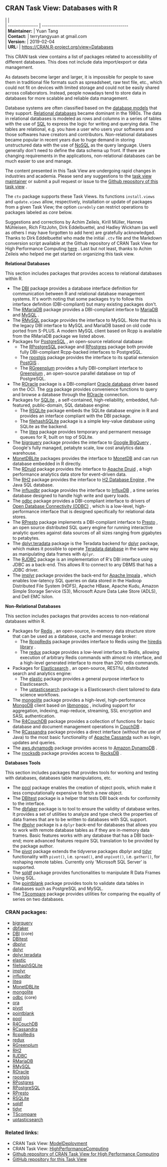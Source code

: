 ## CRAN Task View: Databases with R

|                 |                                               
| --------------- | -------------------------------------------   
| **Maintainer:** | Yuan Tang                                     
| **Contact:**    | terrytangyuan at gmail.com                    
| **Version:**    | 2019-02-04                                    
| **URL:**        | <https://CRAN.R-project.org/view=Databases>   

<div>

This CRAN task view contains a list of packages related to accessibility
of different databases. This does not include data import/export or data
management.

As datasets become larger and larger, it is impossible for people to
save them in traditional file formats such as spreadsheet, raw text
file, etc., which could not fit on devices with limited storage and
could not be easily shared across collaborators. Instead, people
nowadays tend to store data in databases for more scalable and reliable
data management.

Database systems are often classified based on the [database
models](https://en.wikipedia.org/wiki/Database_model) that they support.
[Relational
databases](https://en.wikipedia.org/wiki/Relational_database) became
dominant in the 1980s. The data in relational databases is modeled as
rows and columns in a series of tables with the use of
[SQL](https://en.wikipedia.org/wiki/SQL) to express the logic for
writing and querying data. The tables are relational, e.g. you have a
user who users your softwares and those softwares have creators and
contributors. Non-relational databases became popular in recent years
due to huge demand in storing unstructured data with the use of
[NoSQL](https://en.wikipedia.org/wiki/NoSQL) as the query language.
Users generally don't need to define the data schema up front. If there
are changing requirements in the applications, non-relational databases
can be much easier to use and manage.

The content presented in this Task View are undergoing rapid changes in
industries and academia. Please send any suggestions to the [task view
maintainer](mailto:terrytangyuan@gmail.com) or submit a pull request or
issue to the [Github repository of this task
view](https://github.com/terrytangyuan/ctv-databases) .

The `ctv` package supports these Task Views. Its functions
`install.views` and `update.views` allow, respectively, installation or
update of packages from a given Task View; the option `coreOnly` can
restrict operations to packages labeled as *core* below.

Suggestions and corrections by Achim Zeileis, Kirill Müller, Hannes
Mühleisen, Rich FitzJohn, Dirk Eddelbuettel, and Hadley Wickham (as
well as others I may have forgotten to add here) are gratefully
acknowledged. Thanks to Dirk Eddelbuettel who made the initial `.ctv`
file and the Markdown conversion script available at the Github
repository of CRAN Task View for High Performance Computing
[here](https://github.com/eddelbuettel/ctv-hpc) . Last but not least,
thanks to Achim Zeileis who helped me get started on organizing this
task view.

**Relational Databases**

This section includes packages that provides access to relational
databases within R.

  - The [DBI](https://cran.r-project.org/package=DBI) package provides a database
    interface definition for communication between R and relational
    database management systems. It's worth noting that some packages
    try to follow this interface definition (DBI-compliant) but many
    existing packages don't.
  - The [RMariaDB](https://cran.r-project.org/package=RMariaDB) package provides a
    DBI-compliant interface to [MariaDB](https://mariadb.org/) and
    [MySQL](https://www.mysql.com/) .
  - The [RMySQL](https://cran.r-project.org/package=RMySQL) package provides the
    interface to MySQL. Note that this is the legacy DBI interface to
    MySQL and MariaDB based on old code ported from S-PLUS. A modern
    MySQL client based on Rcpp is available from the RMariaDB package we
    listed above.
  - Packages for [PostgreSQL](https://www.postgresql.org/) , an
    open-source relational database:
      - The [RPostgreSQL](https://cran.r-project.org/package=RPostgreSQL) package
        and [RPostgres](https://cran.r-project.org/package=RPostgres) package both
        provide fully DBI-compliant Rcpp-backed interfaces to
        PostgreSQL.
      - The [rpostgis](https://cran.r-project.org/package=rpostgis) package provides
        the interface to its spatial extension
        [PostGIS](http://postgis.net/) .
      - The [RGreenplum](https://cran.r-project.org/package=RGreenplum) provides a
        fully DBI-compliant interface to
        [Greenplum](https://greenplum.org/) , an open-source parallel
        database on top of PostgreSQL.
  - The [ROracle](https://cran.r-project.org/package=ROracle) package is a
    DBI-compliant [Oracle
    database](https://www.oracle.com/database/index.html) driver based
    on the OCI. The [ora](https://cran.r-project.org/package=ora) package provides
    convenience functions to query and browse a database through the
    [ROracle](https://cran.r-project.org/package=ROracle) connection.
  - Packages for [SQLite](http://www.sqlite.org/) , a self-contained,
    high-reliability, embedded, full-featured, public-domain, SQL
    database engine:
      - The [RSQLite](https://cran.r-project.org/package=RSQLite) package embeds the
        SQLite database engine in R and provides an interface compliant
        with the DBI package.
      - The [filehashSQLite](https://cran.r-project.org/package=filehashSQLite)
        package is a simple key-value database using SQLite as the
        backend.
      - The [liteq](https://cran.r-project.org/package=liteq) package provides
        temporary and permanent message queues for R, built on top of
        SQLite.
  - The [bigrquery](https://cran.r-project.org/package=bigrquery) package provides
    the interface to [Google
    BigQuery](https://developers.google.com/bigquery/) , Google's fully
    managed, petabyte scale, low cost analytics data warehouse.
  - [MonetDBLite](https://cran.r-project.org/package=MonetDBLite) packages provides
    the interface to [MonetDB](https://www.monetdb.org/Home) and can run
    database embedded in R directly.
  - The [RDruid](https://github.com/druid-io/RDruid) package provides
    the interface to [Apache Druid](http://druid.io/) , a high
    performance analytics data store for event-driven data.
  - The [RH2](https://cran.r-project.org/package=RH2) package provides the interface
    to [H2 Database Engine](http://www.h2database.com/) , the Java SQL
    database.
  - The [influxdbr](https://cran.r-project.org/package=influxdbr) package provides
    the interface to [InfluxDB](https://docs.influxdata.com/influxdb) ,
    a time series database designed to handle high write and query
    loads.
  - The [odbc](https://cran.r-project.org/package=odbc) package provides a
    DBI-compliant interface to drivers of [Open Database Connectivity
    (ODBC)](https://msdn.microsoft.com/en-us/library/ms710252\(v=vs.85\).aspx)
    , which is a low-level, high-performance interface that is designed
    specifically for relational data stores.
  - The [RPresto](https://cran.r-project.org/package=RPresto) package implements a
    DBI-compliant interface to [Presto](https://prestodb.io/) , an open
    source distributed SQL query engine for running interactive analytic
    queries against data sources of all sizes ranging from gigabytes to
    petabytes.
  - The [dplyr.teradata](https://cran.r-project.org/package=dplyr.teradata) package
    is the Teradata backend for [dplyr](https://cran.r-project.org/package=dplyr)
    package, which makes it possible to operate [Teradata
    database](https://www.teradata.com/products-and-services/teradata-database/)
    in the same way as manipulating data frames with `dplyr`.
  - The [RJDBC](https://cran.r-project.org/package=RJDBC) package is an
    implementation of R's DBI interface using JDBC as a back-end. This
    allows R to connect to any DBMS that has a JDBC driver.
  - The [implyr](https://cran.r-project.org/package=implyr) package provides the
    back-end for [Apache Impala](https://impala.apache.org) , which
    enables low-latency SQL queries on data stored in the Hadoop
    Distributed File System (HDFS), Apache HBase, Apache Kudu, Amazon
    Simple Storage Service (S3), Microsoft Azure Data Lake Store (ADLS),
    and Dell EMC Isilon.

**Non-Relational Databases**

This section includes packages that provides access to non-relational
databases within R.

  - Packages for [Redis](https://redis.io/) , an open-source, in-memory
    data structure store that can be used as a database, cache and
    message broker:
      - The [RcppRedis](https://cran.r-project.org/package=RcppRedis) package
        provides interface to Redis using the [hiredis
        library](https://github.com/redis/hiredis) .
      - The [redux](https://cran.r-project.org/package=redux) package provides a
        low-level interface to Redis, allowing execution of arbitrary
        Redis commands with almost no interface, and a high-level
        generated interface to more than 200 redis commands.
  - Packages for [Elasticsearch](http://elasticsearch.org/) , an
    open-source, RESTful, distributed search and analytics engine:
      - The [elastic](https://cran.r-project.org/package=elastic) package provides a
        general purpose interface to Elasticsearch.
      - The [uptasticsearch](https://cran.r-project.org/package=uptasticsearch)
        package is a Elasticsearch client tailored to data science
        workflows.
  - The [mongolite](https://cran.r-project.org/package=mongolite) package provides a
    high-level, high-performance [MongoDB](https://www.mongodb.com/)
    client based on
    [libmongoc](https://github.com/mongodb/mongo-c-driver) , including
    support for aggregation, indexing, map-reduce, streaming, SSL
    encryption and SASL authentication.
  - The [R4CouchDB](https://cran.r-project.org/package=R4CouchDB) package provides a
    collection of functions for basic database and document management
    operations in [CouchDB](http://couchdb.apache.org/) .
  - The [RCassandra](https://cran.r-project.org/package=RCassandra) package provides
    a direct interface (without the use of Java) to the most basic
    functionality of [Apache Cassanda](http://cassandra.apache.org/)
    such as login, updates and queries.
  - The [aws.dynamodb](https://github.com/cloudyr/aws.dynamodb) package
    provides access to [Amazon
    DynamoDB](https://aws.amazon.com/dynamodb/) .
  - The [rrocksdb](https://github.com/mrcsparker/rrocksdb) package
    provides access to [RocksDB](http://rocksdb.org) .

**Databases Tools**

This section includes packages that provides tools for working and
testing with databases, databases table manipulations, etc.

  - The [pool](https://cran.r-project.org/package=pool) package enables the creation
    of object pools, which make it less computationally expensive to
    fetch a new object.
  - The [DBItest](https://cran.r-project.org/package=DBItest) package is a helper
    that tests DBI back ends for conformity to the interface.
  - The [dbfaker](https://cran.r-project.org/package=dbfaker) package is to tool to
    ensure the validity of database writes. It provides a set of
    utilities to analyze and type check the properties of data frames
    that are to be written to databases with SQL support.
  - The [dbplyr](https://cran.r-project.org/package=dbplyr) package is a `dplyr`
    back-end for databases that allows you to work with remote database
    tables as if they are in-memory data frames. Basic features works
    with any database that has a DBI back-end; more advanced features
    require SQL translation to be provided by the package author.
  - The [pivot](https://cran.r-project.org/package=pivot) package extends the
    tidyverse packages dbplyr and [tidyr](https://cran.r-project.org/package=tidyr)
    functionality with `pivot()`, i.e. `spread()`, and `unpivot()`, i.e.
    `gather()`, for reshaping remote tables. Currently only 'Microsoft
    SQL Server' is supported.
  - The [sqldf](https://cran.r-project.org/package=sqldf) package provides
    functionalities to manipulate R Data Frames Using SQL.
  - The [pointblank](https://cran.r-project.org/package=pointblank) package provides
    tools to validate data tables in databases such as PostgreSQL and
    MySQL.
  - The [TScompare](https://cran.r-project.org/package=TScompare) package provides
    utilities for comparing the equality of series on two databases.

</div>

### CRAN packages:

  - [bigrquery](https://cran.r-project.org/package=bigrquery)
  - [dbfaker](https://cran.r-project.org/package=dbfaker)
  - [DBI](https://cran.r-project.org/package=DBI) (core)
  - [DBItest](https://cran.r-project.org/package=DBItest)
  - [dbplyr](https://cran.r-project.org/package=dbplyr)
  - [dplyr](https://cran.r-project.org/package=dplyr)
  - [dplyr.teradata](https://cran.r-project.org/package=dplyr.teradata)
  - [elastic](https://cran.r-project.org/package=elastic)
  - [filehashSQLite](https://cran.r-project.org/package=filehashSQLite)
  - [implyr](https://cran.r-project.org/package=implyr)
  - [influxdbr](https://cran.r-project.org/package=influxdbr)
  - [liteq](https://cran.r-project.org/package=liteq)
  - [MonetDBLite](https://cran.r-project.org/package=MonetDBLite)
  - [mongolite](https://cran.r-project.org/package=mongolite)
  - [odbc](https://cran.r-project.org/package=odbc) (core)
  - [ora](https://cran.r-project.org/package=ora)
  - [pivot](https://cran.r-project.org/package=pivot)
  - [pointblank](https://cran.r-project.org/package=pointblank)
  - [pool](https://cran.r-project.org/package=pool)
  - [R4CouchDB](https://cran.r-project.org/package=R4CouchDB)
  - [RCassandra](https://cran.r-project.org/package=RCassandra)
  - [RcppRedis](https://cran.r-project.org/package=RcppRedis)
  - [redux](https://cran.r-project.org/package=redux)
  - [RGreenplum](https://cran.r-project.org/package=RGreenplum)
  - [RH2](https://cran.r-project.org/package=RH2)
  - [RJDBC](https://cran.r-project.org/package=RJDBC)
  - [RMariaDB](https://cran.r-project.org/package=RMariaDB)
  - [RMySQL](https://cran.r-project.org/package=RMySQL)
  - [ROracle](https://cran.r-project.org/package=ROracle)
  - [rpostgis](https://cran.r-project.org/package=rpostgis)
  - [RPostgres](https://cran.r-project.org/package=RPostgres)
  - [RPostgreSQL](https://cran.r-project.org/package=RPostgreSQL)
  - [RPresto](https://cran.r-project.org/package=RPresto)
  - [RSQLite](https://cran.r-project.org/package=RSQLite)
  - [sqldf](https://cran.r-project.org/package=sqldf)
  - [tidyr](https://cran.r-project.org/package=tidyr)
  - [TScompare](https://cran.r-project.org/package=TScompare)
  - [uptasticsearch](https://cran.r-project.org/package=uptasticsearch)

### Related links:

  - CRAN Task View: [ModelDeployment](ModelDeployment.html)
  - CRAN Task View:
    [HighPerformanceComputing](HighPerformanceComputing.html)
  - [Github repository of CRAN Task View for High Performance
    Computing](https://github.com/eddelbuettel/ctv-hpc)
  - [GitHub repository for this Task
    View](https://github.com/terrytangyuan/ctv-databases)
